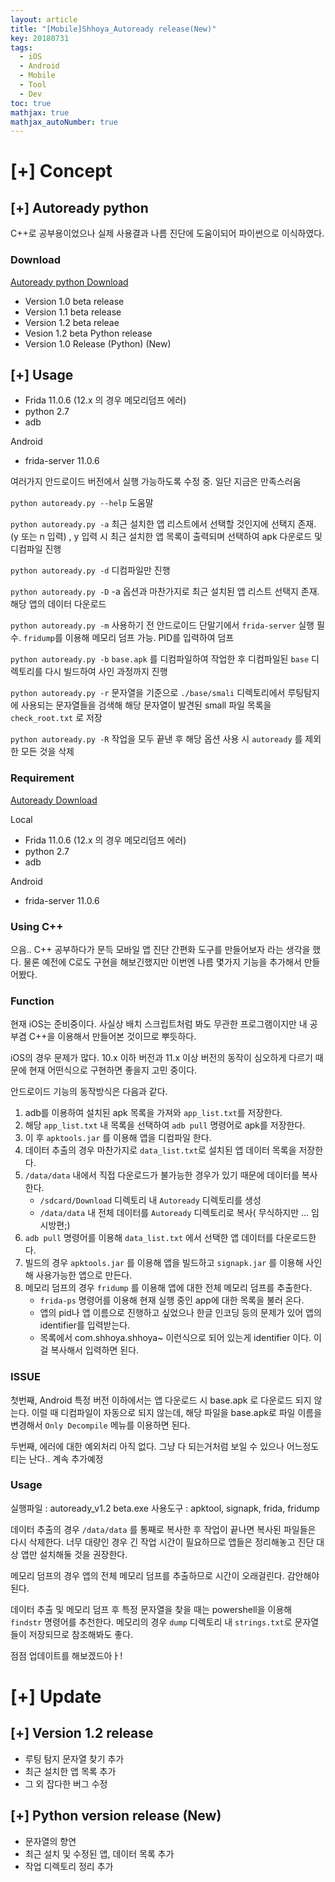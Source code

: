 ```yaml
---
layout: article
title: "[Mobile]Shhoya_Autoready release(New)"
key: 20180731
tags:
  - iOS
  - Android
  - Mobile
  - Tool
  - Dev
toc: true
mathjax: true
mathjax_autoNumber: true
---
```


# [+] Concept

<!--more-->

## [+] Autoready python

C++로 공부용이었으나 실제 사용결과 나름 진단에 도움이되어 파이썬으로 이식하였다.

### Download

<a href="https://github.com/Shhoya/Shhoya_autoready/raw/master/python/autoready.zip">Autoready python Download</a>

- Version 1.0 beta release
- Version 1.1 beta release
- Version 1.2 beta releae
- Vesion 1.2 beta Python release
- Version 1.0 Release (Python) (New)

## [+] Usage

- Frida 11.0.6 (12.x 의 경우 메모리덤프 에러)
- python 2.7
- adb

Android

- frida-server 11.0.6

여러가지 안드로이드 버전에서 실행 가능하도록 수정 중. 일단 지금은 만족스러움

`python autoready.py --help` 도움말

`python autoready.py -a` 
최근 설치한 앱 리스트에서 선택할 것인지에 선택지 존재. (y 또는 n 입력) , y 입력 시 최근 설치한 앱 목록이 출력되며 선택하여 apk 다운로드 및 디컴파일 진행

`python autoready.py -d` 
디컴파일만 진행

`python autoready.py -D`
-a 옵션과 마찬가지로 최근 설치된 앱 리스트 선택지 존재. 해당 앱의 데이터 다운로드

`python autoready.py -m`
사용하기 전 안드로이드 단말기에서 `frida-server` 실행 필수. `fridump`를 이용해 메모리 덤프 가능. PID를 입력하여 덤프

`python autoready.py -b`
`base.apk` 를 디컴파일하여 작업한 후 디컴파일된 `base` 디렉토리를 다시 빌드하여 사인 과정까지 진행

`python autoready.py -r`
문자열을 기준으로 `./base/smali` 디렉토리에서 루팅탐지에 사용되는 문자열들을 검색해 해당 문자열이 발견된 small 파일 목록을 `check_root.txt` 로 저장

`python autoready.py -R`
작업을 모두 끝낸 후 해당 옵션 사용 시 `autoready` 를 제외한 모든 것을 삭제









### Requirement

<a href="https://github.com/Shhoya/Shhoya_autoready/raw/master/Releases/v1.2/autoready_v1.2 beta.zip">Autoready Download</a>

Local

- Frida 11.0.6 (12.x 의 경우 메모리덤프 에러)
- python 2.7
- adb

Android

- frida-server 11.0.6


### Using C++

으음.. C++ 공부하다가 문득 모바일 앱 진단 간편화 도구를 만들어보자 라는 생각을 했다.
물론 예전에 C로도 구현을 해보긴했지만 이번엔 나름 몇가지 기능을 추가해서 만들어봤다.

### Function

현재 iOS는 준비중이다. 사실상 배치 스크립트처럼 봐도 무관한 프로그램이지만 내 공부겸 C++을 이용해서 만들어본 것이므로 뿌듯하다.

iOS의 경우 문제가 많다. 10.x 이하 버전과  11.x 이상 버전의 동작이 심오하게 다르기 때문에 현재 어떤식으로 구현하면 좋을지 고민 중이다.

안드로이드 기능의 동작방식은 다음과 같다.

1. adb를 이용하여 설치된 apk 목록을 가져와 `app_list.txt`를 저장한다.
2. 해당 `app_list.txt` 내 목록을 선택하여 `adb pull` 명령어로 apk를 저장한다.
3. 이 후 `apktools.jar` 를 이용해 앱을 디컴파일 한다.
4. 데이터 추출의 경우 마찬가지로 `data_list.txt`로 설치된 앱 데이터 목록을 저장한다.
5. `/data/data` 내에서 직접 다운로드가 불가능한 경우가 있기 때문에 데이터를 복사한다.
   - `/sdcard/Download` 디렉토리 내 `Autoready` 디렉토리를 생성
   - `/data/data` 내 전체 데이터를 `Autoready` 디렉토리로 복사( 무식하지만 ... 임시방편;)
6. `adb pull` 명령어를 이용해 `data_list.txt` 에서 선택한 앱 데이터를 다운로드한다.
7. 빌드의 경우 `apktools.jar` 를 이용해 앱을 빌드하고 `signapk.jar` 를 이용해 사인해 사용가능한 앱으로 만든다.
8. 메모리 덤프의 경우 `fridump` 를 이용해 앱에 대한 전체 메모리 덤프를 추출한다.
   - `frida-ps` 명령어를 이용해 현재 실행 중인 app에 대한 목록을 불러 온다.
   - 앱의 pid나 앱 이름으로 진행하고 싶었으나 한글 인코딩 등의 문제가 있어 앱의 identifier를 입력받는다.
   - 목록에서 com.shhoya.shhoya~ 이런식으로 되어 있는게 identifier 이다. 이걸 복사해서 입력하면 된다.

### ISSUE

첫번째, Android 특정 버전 이하에서는 앱 다운로드 시 base.apk 로 다운로드 되지 않는다. 이럴 때 디컴파일이 자동으로 되지 않는데, 해당 파일을 base.apk로 파일 이름을 변경해서 `Only Decompile` 메뉴를 이용하면 된다.

두번째, 에러에 대한 예외처리 아직 없다. 그냥 다 되는거처럼 보일 수 있으나 어느정도 티는 난다.. 계속 추가예정



### Usage

실행파일 : autoready_v1.2 beta.exe
사용도구 : apktool, signapk, frida, fridump

데이터 추출의 경우 `/data/data` 를 통째로 복사한 후 작업이 끝나면 복사된 파일들은 다시 삭제한다. 너무 대량인 경우 긴 작업 시간이 필요하므로 앱들은 정리해놓고 진단 대상 앱만 설치해둘 것을 권장한다.

메모리 덤프의 경우 앱의 전체 메모리 덤프를 추출하므로 시간이 오래걸린다. 감안해야된다.

데이터 추출 및 메모리 덤프 후 특정 문자열을 찾을 때는 powershell을 이용해 `findstr` 명령어를 추천한다.
메모리의 경우 `dump` 디렉토리 내 `strings.txt`로 문자열들이 저장되므로 참조해봐도 좋다.

점점 업데이트를 해보겠드아ㅏ!

# [+] Update

## [+] Version 1.2 release

- 루팅 탐지 문자열 찾기 추가
- 최근 설치한 앱 목록 추가
- 그 외 잡다한 버그 수정

## [+] Python version release (New)

- 문자열의 향연
- 최근 설치 및 수정된 앱, 데이터 목록 추가
- 작업 디렉토리 정리 추가